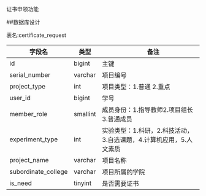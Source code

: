 证书申领功能

##数据库设计            

表名:certificate_request

|字段名      |  类型| 　 备注          |
| ------------ | ---------------- | ---------------|
|id|bigint|主键|
|serial_number|varchar|项目编号|
|project_type|int|项目类型：1.普通 2.重点　|
|user_id|bigint|学号|
|member_role|smallint|成员身份：1.指导教师2.项目组长3.普通成员|
|experiment_type|int|实验类型：1.科研，2.科技活动，3.自选课题，4.计算机应用，5.人文素质|
|project_name|varchar|项目名称|
|subordinate_college|varchar|项目所属的学院|
|is_need|tinyint|是否需要证书|



